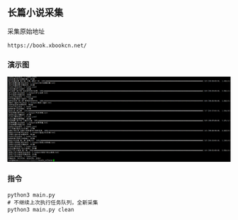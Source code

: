 ## 长篇小说采集
采集原始地址
```
https://book.xbookcn.net/
```
### 演示图
![](docs/images/preview_1.jpg)

### 指令
```
python3 main.py
# 不继续上次执行任务队列，全新采集
python3 main.py clean
```